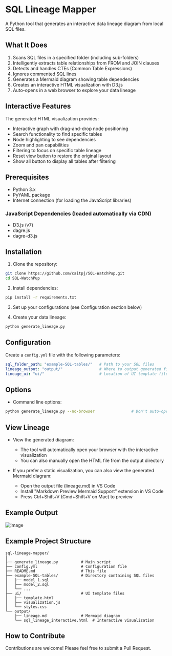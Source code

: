 # SQL Lineage Mapper

A Python tool that generates an interactive data lineage diagram from local SQL files.

## What It Does

1. Scans SQL files in a specified folder (including sub-folders)
2. Intelligently extracts table relationships from FROM and JOIN clauses
3. Detects and handles CTEs (Common Table Expressions)
4. Ignores commented SQL lines
5. Generates a Mermaid diagram showing table dependencies
6. Creates an interactive HTML visualization with D3.js
7. Auto-opens in a web browser to explore your data lineage

## Interactive Features

The generated HTML visualization provides:

- Interactive graph with drag-and-drop node positioning
- Search functionality to find specific tables
- Node highlighting to see dependencies
- Zoom and pan capabilities
- Filtering to focus on specific table lineage
- Reset view button to restore the original layout
- Show all button to display all tables after filtering

## Prerequisites

- Python 3.x
- PyYAML package
- Internet connection (for loading the JavaScript libraries)

### JavaScript Dependencies (loaded automatically via CDN)

- D3.js (v7)
- dagre.js
- dagre-d3.js

## Installation

1. Clone the repository:
```bash
git clone https://github.com/caitpj/SQL-WatchPup.git
cd SQL-WatchPup
```

2. Install dependencies:
```bash
pip install -r requirements.txt
```

3. Set up your configurations (see Configuration section below)

4. Create your data lineage:
```bash
python generate_lineage.py
```

## Configuration

Create a `config.yml` file with the following parameters:

```yaml
sql_folder_path: "example-SQL-tables/"   # Path to your SQL files
lineage_output: "output/"                # Where to output generated files
lineage_ui: "ui/"                        # Location of UI template files
```

## Options

- Command line options:
```bash
python generate_lineage.py --no-browser                # Don't auto-open the browser
```

## View Lineage

- View the generated diagram:
    - The tool will automatically open your browser with the interactive visualization
    - You can also manually open the HTML file from the output directory

- If you prefer a static visualization, you can also view the generated Mermaid diagram:
    - Open the output file (lineage.md) in VS Code
    - Install "Markdown Preview Mermaid Support" extension in VS Code
    - Press Ctrl+Shift+V (Cmd+Shift+V on Mac) to preview

## Example Output

![image](https://github.com/user-attachments/assets/852a4259-1cb2-4ffb-b8a6-09f43d726a17)


## Example Project Structure

```
sql-lineage-mapper/
│
├── generate_lineage.py          # Main script
├── config.yml                   # Configuration file
├── README.md                    # This file
├── example-SQL-tables/          # Directory containing SQL files
│   ├── model_1.sql
│   ├── model_2.sql
│   └── ...
├── ui/                          # UI template files
│   ├── template.html
│   ├── visualization.js
│   └── styles.css
└── output/                      
    ├── lineage.md               # Mermaid diagram
    └── sql_lineage_interactive.html  # Interactive visualization
```

## How to Contribute

Contributions are welcome! Please feel free to submit a Pull Request.
